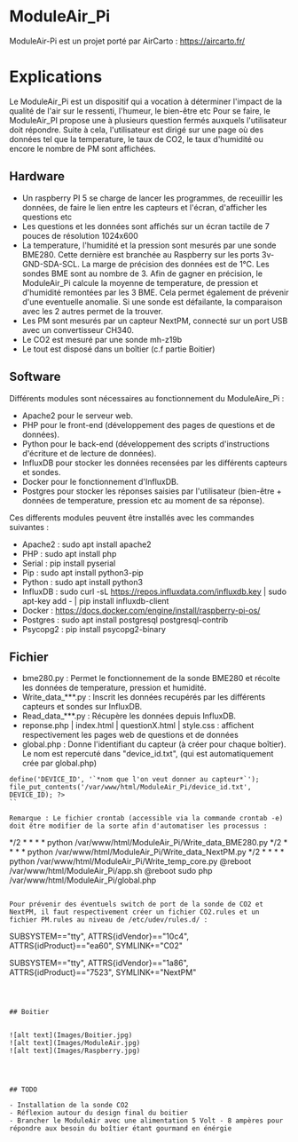 # ModuleAir_Pi

ModuleAir-Pi est un projet porté par AirCarto : https://aircarto.fr/

# Explications

Le ModuleAir_Pi est un dispositif qui a vocation à déterminer l'impact de la qualité de l'air sur le ressenti, l'humeur, le bien-être etc
Pour se faire, le ModuleAir_PI propose une à plusieurs question fermés auxquels l'utilisateur doit répondre. Suite à cela, l'utilisateur est dirigé sur une page où des données tel que la temperature, le taux de CO2, le taux d'humidité ou encore le nombre de PM sont affichées. 

## Hardware

- Un raspberry PI 5 se charge de lancer les programmes, de receuillir les données, de faire le lien entre les capteurs et l'écran, d'afficher les questions etc
- Les questions et les données sont affichés sur un écran tactile de 7 pouces de résolution 1024x600 
- La temperature, l'humidité et la pression sont mesurés par une sonde BME280. Cette dernière est branchée au Raspberry sur les ports 3v-GND-SDA-SCL. La marge de précision des données est de 1°C. Les sondes BME sont au nombre de 3. Afin de gagner en précision, le ModuleAir_Pi calcule la moyenne de temperature, de pression et d'humidité remontées par les 3 BME. Cela permet également de prévenir d'une eventuelle anomalie. Si une sonde est défailante, la comparaison avec les 2 autres permet de la trouver.  
- Les PM sont mesurés par un capteur NextPM, connecté sur un port USB avec un convertisseur CH340. 
- Le CO2 est mesuré par une sonde mh-z19b
- Le tout est disposé dans un boîtier (c.f partie Boitier)

## Software

Différents modules sont nécessaires au fonctionnement du ModuleAire_Pi : 
- Apache2 pour le serveur web.
- PHP pour le front-end (développement des pages de questions et de données). 
- Python pour le back-end (développement des scripts d'instructions d'écriture et de lecture de données).
- InfluxDB pour stocker les données recensées par les différents capteurs et sondes. 
- Docker pour le fonctionnement d'InfluxDB.
- Postgres pour stocker les réponses saisies par l'utilisateur (bien-être + données de temperature, pression etc au moment de sa réponse).

Ces differents modules peuvent être installés avec les commandes suivantes : 
- Apache2 : sudo apt install apache2
- PHP : sudo apt install php
- Serial : pip install pyserial
- Pip : sudo apt install python3-pip
- Python : sudo apt install python3
- InfluxDB : sudo curl -sL https://repos.influxdata.com/influxdb.key | sudo apt-key add - | pip install influxdb-client
- Docker : https://docs.docker.com/engine/install/raspberry-pi-os/
- Postgres : sudo apt install postgresql postgresql-contrib
- Psycopg2 : pip install psycopg2-binary


## Fichier

- bme280.py : Permet le fonctionnement de la sonde BME280 et récolte les données de temperature, pression et humidité.
- Write_data_***.py : Inscrit les données recupérés par les différents capteurs et sondes sur InfluxDB.
- Read_data_***.py : Récupère les données depuis InfluxDB.
- reponse.php | index.html | questionX.html | style.css : affichent respectivement les pages web de questions et de données
- global.php : Donne l'identifiant du capteur (à créer pour chaque boîtier). Le nom est repercuté dans "device_id.txt", (qui est automatiquement crée par global.php)

```<?php
define('DEVICE_ID', '`*nom que l'on veut donner au capteur*`');
file_put_contents('/var/www/html/ModuleAir_Pi/device_id.txt', DEVICE_ID); ?>
``

Remarque : Le fichier crontab (accessible via la commande crontab -e) doit être modifier de la sorte afin d'automatiser les processus : 
```
*/2 * * * * python /var/www/html/ModuleAir_Pi/Write_data_BME280.py
*/2 * * * * python /var/www/html/ModuleAir_Pi/Write_data_NextPM.py
*/2 * * * * python /var/www/html/ModuleAir_Pi/Write_temp_core.py
@reboot /var/www/html/ModuleAir_Pi/app.sh
@reboot sudo php /var/www/html/ModuleAir_Pi/global.php
```

Pour prévenir des éventuels switch de port de la sonde de CO2 et NextPM, il faut respectivement créer un fichier CO2.rules et un fichier PM.rules au niveau de /etc/udev/rules.d/ :

```
SUBSYSTEM=="tty", ATTRS{idVendor}=="10c4", ATTRS{idProduct}=="ea60", SYMLINK+="C02" 

SUBSYSTEM=="tty", ATTRS{idVendor}=="1a86", ATTRS{idProduct}=="7523", SYMLINK+="NextPM"
```



## Boitier


![alt text](Images/Boitier.jpg)
![alt text](Images/ModuleAir.jpg)
![alt text](Images/Raspberry.jpg)




## TODO

- Installation de la sonde CO2
- Réflexion autour du design final du boitier 
- Brancher le ModuleAir avec une alimentation 5 Volt - 8 ampères pour répondre aux besoin du boîtier étant gourmand en énérgie
